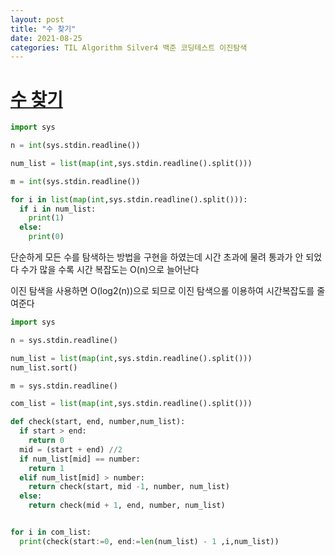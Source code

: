 ```yaml
---
layout: post
title: "수 찾기"
date: 2021-08-25
categories: TIL Algorithm Silver4 백준 코딩테스트 이진탐색
---
```


# [수 찾기](https://www.acmicpc.net/problem/1920)

```python
import sys

n = int(sys.stdin.readline())

num_list = list(map(int,sys.stdin.readline().split()))

m = int(sys.stdin.readline())

for i in list(map(int,sys.stdin.readline().split())):
  if i in num_list:
    print(1)
  else:
    print(0)
```

단순하게 모든 수를 탐색하는 방법을 구현을 하였는데
시간 초과에 물려 통과가 안 되었다
수가 많을 수록 시간 복잡도는 O(n)으로 늘어난다

이진 탐색을 사용하면 O(log2(n))으로 되므로 이진 탐색으롤 이용하여 시간복잡도를 줄여준다

```python
import sys

n = sys.stdin.readline()

num_list = list(map(int,sys.stdin.readline().split()))
num_list.sort()

m = sys.stdin.readline()

com_list = list(map(int,sys.stdin.readline().split()))

def check(start, end, number,num_list):
  if start > end:
    return 0
  mid = (start + end) //2
  if num_list[mid] == number:
    return 1
  elif num_list[mid] > number:
    return check(start, mid -1, number, num_list)
  else:
    return check(mid + 1, end, number, num_list)


for i in com_list:
  print(check(start:=0, end:=len(num_list) - 1 ,i,num_list))
```
